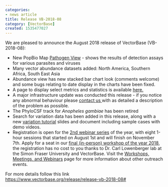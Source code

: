```yaml
---
categories:
- news article
title: Release VB-2018-08
category: [VectorBase]
created: 1535477027
---
```

We are pleased to announce the August 2018 release of VectorBase (VB-2018-08):
<ul>
<li>New PopBio Map <a href="/popbio/map/?view=path">Pathogen View</a> - shows the results of detection assays for various parasites and viruses</li>
<li>Many vector abundance datasets added: North America, Southern Africa, South East Asia</li>
<li>Abundance view has new stacked bar chart look (comments welcome) and some bugs relating to date display in the charts have been fixed.</li>
<li>A page to display select metrics and statistics is available <a href="/public-statistics">here.</a></li>
<li>A major infrastructure update was conducted this release - if you notice any abnormal behaviour please <a href=/contact> contact us </a> with as detailed a description of the problem as possible.</li>
<li>The PhyloCSF track for <i>Anopheles gambiae</i> has been retired</li>
<li>Search for variation data has been added in this release, along with a new <a href="/tutorials/tools-and-resources-tutorials/variation">variation tutorial</a> slides and document including sample cases with demo videos.</li>
<li>Registration is open for the <a href="https://www.vectorbase.org/workshops/vectorbase-2018-webinar-series-speciesgroup-specific">2nd webinar series</a> of the year, with eight 1-hour sessions that started on August 1st and will finish on November 7th. Apply for a seat in our <a href="https://www.vectorbase.org/workshops/2018-esa-esc-and-esbc-joint-annual-meeting-entomology-2018">final (in-person) workshop of the year 2018</a>, the registration has no cost to you thanks to  Dr. Carl Lowenberger lab at the Simon Fraser University and VectorBase. Visit the <a href="https://www.vectorbase.org/workshops">Workshops, Meetings, and Webinars</a> page for more information about other outreach events.</li>
</ul>

For more details follow this link <a href="https://www.vectorbase.org/release/release-vb-2018-08#">https://www.vectorbase.org/release/release-vb-2018-08#</a>
